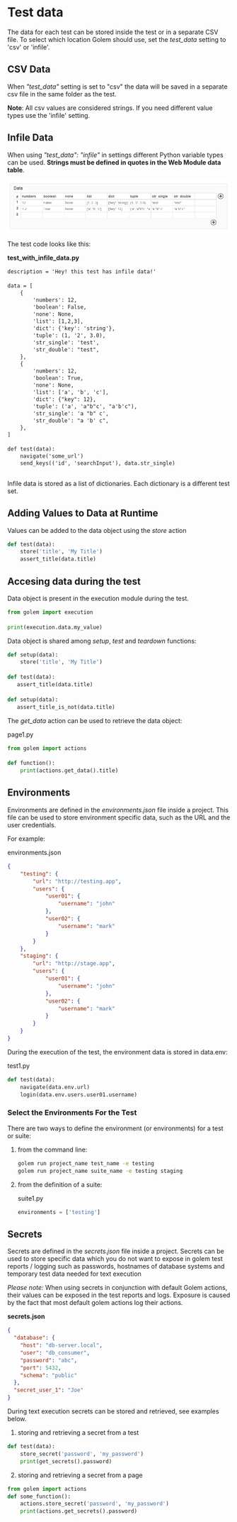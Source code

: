 Test data
==================================================

The data for each test can be stored inside the test or in a separate CSV file.
To select which location Golem should use, set the *test_data* setting to 'csv' or 'infile'.


## CSV Data

When *"test_data"* setting is set to "csv" the data will be saved in a separate csv file in the same folder as the test.

**Note**: All csv values are considered strings. If you need different value types use the 'infile' setting.


## Infile Data

When using *"test_data": "infile"* in settings different Python variable types can be used. **Strings must be defined in quotes in the Web Module data table**.

![data table infile](_static/img/data-infile.png "Test With Data Table")

The test code looks like this:

**test_with_infile_data.py**
```
description = 'Hey! this test has infile data!'

data = [
    {
        'numbers': 12,
        'boolean': False,
        'none': None,
        'list': [1,2,3],
        'dict': {'key': 'string'},
        'tuple': (1, '2', 3.0),
        'str_single': 'test',
        'str_double': "test",
    },
    {
        'numbers': 12,
        'boolean': True,
        'none': None,
        'list': ['a', 'b', 'c'],
        'dict': {"key": 12},
        'tuple': ('a', 'a"b"c', "a'b'c"),
        'str_single': 'a "b" c',
        'str_double': "a 'b' c",
    },
]

def test(data):
    navigate('some_url')
    send_keys(('id', 'searchInput'), data.str_single)
    
```

Infile data is stored as a list of dictionaries. Each dictionary is a different test set.


## Adding Values to Data at Runtime

Values can be added to the data object using the *store* action

```python
def test(data):
    store('title', 'My Title')
    assert_title(data.title)
```

## Accesing data during the test

Data object is present in the execution module during the test.

```python
from golem import execution

print(execution.data.my_value)
```

Data object is shared among *setup*, *test* and *teardown* functions:

```python
def setup(data):
    store('title', 'My Title')

def test(data):
   assert_title(data.title)
   
def setup(data):
   assert_title_is_not(data.title)
```

The *get_data* action can be used to retrieve the data object:

page1.py
```python
from golem import actions

def function():
    print(actions.get_data().title)
``` 

## Environments

Environments are defined in the *environments.json* file inside a project.
This file can be used to store environment specific data, such as the URL and the user credentials.

For example:

environments.json
```json
{
    "testing": {
        "url": "http://testing.app",
        "users": {
            "user01": {
                "username": "john"
            },
            "user02": {
                "username": "mark"
            }
        }
    },
    "staging": {
        "url": "http://stage.app",
        "users": {
            "user01": {
                "username": "john"
            },
            "user02": {
                "username": "mark"
            }
        }
    }
}
```

During the execution of the test, the environment data is stored in data.env:

test1.py
```python
def test(data):
    navigate(data.env.url)
    login(data.env.users.user01.username)
```

### Select the Environments For the Test

There are two ways to define the environment (or environments) for a test or suite:

1. from the command line:
    ```bash
    golem run project_name test_name -e testing
    golem run project_name suite_name -e testing staging
    ```

2. from the definition of a suite:
    
    suite1.py
    ```python
    environments = ['testing']
    ```
    
## Secrets

Secrets are defined in the *secrets.json* file inside a project.
Secrets can be used to store specific data which you do not want to expose in golem test reports / logging such as passwords, hostnames of database systems and temporary test data needed for text execution

*Please note:* When using secrets in conjunction with default Golem actions, their values can be exposed in the test reports and logs. Exposure is caused by the fact that most default golem actions log their actions.

**secrets.json**
```json
{
  "database": {
    "host": "db-server.local",
    "user": "db_consumer",
    "password": "abc",
    "port": 5432,
    "schema": "public"
  },
  "secret_user_1": "Joe"
}
```

During text execution secrets can be stored and retrieved, see examples below.

1. storing and retrieving a secret from a test
```python
def test(data):
    store_secret('password', 'my_password')
    print(get_secrets().password)
```

2. storing and retrieving a secret from a page
```python
from golem import actions
def some_function():
    actions.store_secret('password', 'my_password')
    print(actions.get_secrets().password)
```